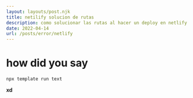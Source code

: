 ```yaml
---
layout: layouts/post.njk
title: netilify solucion de rutas
description: como solucionar las rutas al hacer un deploy en netlify
date: 2022-04-14
url: /posts/error/netlify
---
```


# how did you say

`npx template run text`

**xd**
